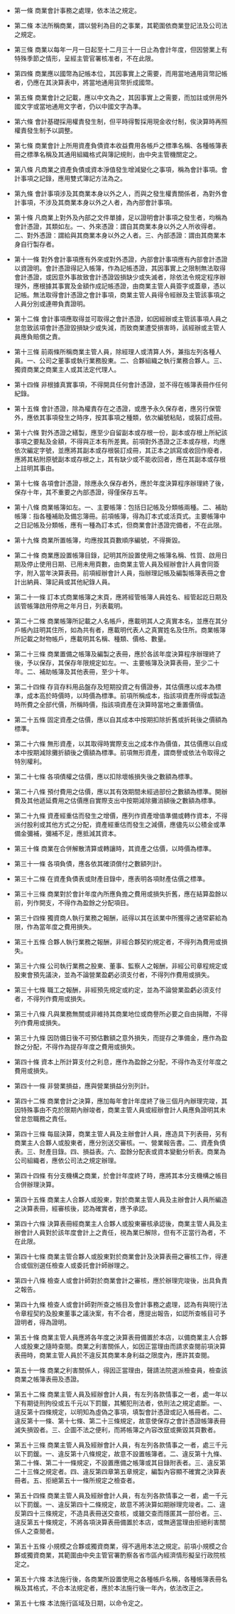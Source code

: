 * 第一條 商業會計事務之處理，依本法之規定。

* 第二條 本法所稱商業，謂以營利為目的之事業，其範圍依商業登記法及公司法之規定。

* 第三條 商業以每年一月一日起至十二月三十一日止為會計年度，但因營業上有特殊季節之情形，呈經主管官署核准者，不在此限。

* 第四條 商業應以國幣為記帳本位，其因事實上之需要，而用當地通用貨幣記帳者，仍應在其決算表中，將當地通用貨幣折成國幣。

* 第五條 商業會計之記載，應以中文為之，其因事實上之需要，而加註或併用外國文字或當地通用文字者，仍以中國文字為準。

* 第六條 會計基礎採用權責發生制，但平時得暫採用現金收付制，俟決算時再照權責發生制予以調整。

* 第七條 商業會計上所用資產負債資本收益費用各帳戶之標準名稱、各種帳簿表冊之標準名稱及其通用組織格式與簿記規則，由中央主管機關定之。

* 第八條 凡商業之資產負債或資本淨值發生增減變化之事項，稱為會計事項。會計事項之記錄，應用雙式簿記方法為之。

* 第九條 會計事項涉及其商業本身以外之人，而與之發生權責關係者，為對外會計事項，不涉及其商業本身以外之人者，為內部會計事項。

* 第十條 凡商業上對外及內部之文件單據，足以證明會計事項之發生者，均稱為會計憑證，其類如左。一、外來憑證：謂自其商業本身以外之人所收得者。二、對外憑證：謂給與其商業本身以外之人者。三、內部憑證：謂由其商業本身自行製存者。

* 第十一條 對外會計事項應有外來或對外憑證，內部會計事項應有內部會計憑證以資證明。會計憑證得記入帳簿，作為記帳憑證，其因事實上之限制無法取得會計憑證，或因意外事故致會計憑證毀損缺少或失滅者，除依法令規定程序辦理外，應根據其事實及金額作成記帳憑證，由商業主管人員簽字或蓋章，憑以記帳。無法取得會計憑證之會計事項，商業主管人員得令經辦及主管該事項之人員分別或連帶負責證明。

* 第十二條 會計事項應取得並可取得之會計憑證，如因經辦或主管該事項人員之怠忽致該項會計憑證毀損缺少或失減，而致商業遭受損害時，該經辦或主管人員應負賠償之責。

* 第十三條 前兩條所稱商業主管人員，除經理人或清算人外，兼指左列各種人員。一、公司之董事或執行業務股東。二、合夥組織之執行業務合夥人。三、獨資商業之商業主人或其法定代理人。

* 第十四條 非根據真實事項，不得開具任何會計憑證，並不得在帳簿表冊作任何紀錄。

* 第十五條 會計憑證，除為權責存在之憑證，或應予永久保存者，應另行保管外，應依其事項發生之時序，按其事項之種類，依次編號粘貼，或裝訂成冊。

* 第十六條 對外憑證之繕製，應至少自留副本或存根一份，副本或存根上所紀該事項之要點及金額，不得與正本有所差異。前項對外憑證之正本或存根，均應依次編定字號，並應將其副本或存根裝訂成冊，其正本之誤寫或收回作廢者，應將其粘附原號副本或存根之上，其有缺少或不能收回者，應在其副本或存根上註明其事由。

* 第十七條 各項會計憑證，除應永久保存者外，應於年度決算程序辦理終了後，保存十年，其不重要之內部憑證，得僅保存五年。

* 第十八條 商業帳簿如左。一、主要帳簿：包括日記帳及分類帳兩種。二、補助帳簿：指各種補助及備忘簿冊。前項帳簿，得為訂本式或活頁式。主要帳簿中之日記帳及分類帳，應有一種為訂本式，但商業會計憑證完備者，不在此限。

* 第十九條 商業所置帳簿，均應按其頁數順序編號，不得撕毀。

* 第二十條 商業應設置帳簿目錄，記明其所設置使用之帳簿名稱、性質、啟用日期及停止使用日期、已用未用頁數，由商業主管人員及經辦會計人員會同簽字，附入當年決算表冊。前項經辦會計人員，指辦理記帳及編製帳簿表冊之會計出納員、簿記員或其他紀錄人員。

* 第二十一條 訂本式商業帳簿之末頁，應將經管帳簿人員姓名、經管起訖日期及該管帳簿啟用停用之年月日，列表載明。

* 第二十二條 商業帳簿所記載之人名帳戶，應載明其人之真實本名，並應在其分戶帳內註明其住所，如為共有者，應載明代表人之真實姓名及住所。商業帳簿所記載之財物帳戶，應載明其名稱、種類、價格、數量。

* 第二十三條 商業置備之帳簿及編製之表冊，應於各該年度決算程序辦理終了後，予以保存，其保存年限規定如左。一、主要帳簿及決算表冊，至少二十年。二、補助帳簿及其他表冊，至少十年。

* 第二十四條 存貨存料用品盤存及短期投資之有價證券，其估價應以成本為標準，成本高於時價時，以時價為標準。前項所稱成本，指該項資產所得或製造時所費之全部代價，所稱時價，指該項資產在決算時當地之重置價值。

* 第二十五條 固定資產之估價，應以自其成本中按期扣除折舊或折耗後之價額為標準。

* 第二十六條 無形資產，以其取得時實際支出之成本作為價值，其估價應以自成本中按期減除攤折額後之價額為標準。前項無形資產，謂商譽或依法令取得之特別權利。

* 第二十七條 各項債權之估價，應以扣除壞帳損失後之數額為標準。

* 第二十八條 預付費用之估價，應以其有效期間未經過部份之數額為標準。開辦費及其他遞延費用之估價應自實際支出中按期減除攤消額後之數額為標準。

* 第二十九條 資產經重估而發生之增價，應列作資產增值準備或轉作資本，不得派付股利或其他方式之分配，資產經重估而發生之減價，應儘先以公積金或準備金彌補，彌補不足，應抵減其資本。

* 第三十條 商業在合併解散清算或轉讓時，其資產之估價，以時價為標準。

* 第三十一條 各項負債，應各依其確須償付之數額列計。

* 第三十二條 在資產負債表或財產目錄中，應表明各項財產估價之標準。

* 第三十三條 商業對於會計年度內所應負擔之費用或損失折舊，應在結算盈餘以前，列作開支，不得作為盈餘之分配項目。

* 第三十四條 獨資商人執行業務之報酬，祇得以其在該業中所獲得之通常薪給為限，作為當年度之費用損失。

* 第三十五條 合夥人執行業務之報酬，非經合夥契約規定者，不得列為費用或損失。

* 第三十六條 公司執行業務之股東、董事、監察人之報酬，非經公司章程規定或股東會預先議決，並為不論營業盈虧必須支付者，不得列作費用或損失。

* 第三十七條 職工之報酬，非經預先規定或約定，並為不論營業盈虧必須支付者，不得列作費用或損失。

* 第三十八條 凡與業務無關或非維持其商業地位或商譽所必要之自由捐贈，不得列作費用或損失。

* 第三十九條 因防備日後不可預估數額之意外損失，而提存之準備金，應作為盈餘之分配，不得作為提存年度之費用或損失。

* 第四十條 資本上所計算支付之利息，應作為盈餘之分配，不得作為支付年度之費用或損失。

* 第四十一條 非營業損益，應與營業損益分別列計。

* 第四十二條 商業會計之決算，應加每年會計年度終了後三個月內辦理完竣，其因特殊事由不克於限期內辦竣者，商業主管人員或經辦會計人員應負證明其未曾怠忽職務之責任。

* 第四十三條 每屆決算，商業主管人員及主辦會計人員，應造具下列表冊，另有商業主人合夥人或股東者，應分別送交審核。一、營業報告書。二、資產負債表。三、財產目錄。四、損益表。六、盈餘分配表或資本變動分析表。商業為公司組織者，應依公司法之規定辦理。

* 第四十四條 有分支機構之商業，於會計年度終了時，應將其本分支機構之帳目合併辦理決算。

* 第四十五條 商業主人合夥人或股東，對於商業主管人員及主辦會計人員所編造之決算表冊，經審核後，認為確實者，應予承認。

* 第四十六條 決算表冊經商業主人合夥人或股東審核承認後，商業主管人員及主辦會計人員對於該年度會計上之責任，視為業巳解除，但有不正當行為者，不在此限。

* 第四十七條 商業主管合夥人或股東對於商業會計及決算表冊之審核工作，得連合或個別選任檢查人或委託會計師辦理之。

* 第四十八條 檢查人或會計師對於商業會計之審核，應於辦理完竣後，出具負責之報告。

* 第四十九條 檢查人或會計師對所查之帳目及會計事務之處理，認為有與現行法令章程契約及股東董事之議決案，有不合者，應提出報告，如認所查帳目可予證明者，得為證明。

* 第五十條 商業主管人員應將各年度之決算表冊備置於本店，以備商業主人合夥人或股東之隨時查閱。商業之利害關係人，如因正當理由而請求查閱前項決算表冊時，商業主管人員於不違反其商業本身利益之限度內，應許其查閱。

* 第五十一條 商業之利害關係人，得因正當理由，聲請法院選派檢查員，檢查該商業之帳簿表冊及憑證。

* 第五十二條 商業主管人員及經辦會計人員，有左列各款情事之一者，處一年以下有期徒刑拘役或五千元以下罰鍰，其觸犯刑法者，依刑法之規定處斷。一、違反第十四條規定，以明知為虛偽之事項，填製會計憑證或記入帳冊者。二、違反第十一條、第十七條、第二十三條規定，故意使保存之會計憑證帳簿表冊滅失損毀者。三、企圖不法之便利，而將帳簿之內容改竄或撕毀其頁數者。

* 第五十三條 商業主管人員及經辦會計人員，有左列各款情事之一者，處三千元以下罰鍰。一、違反第十八條規定，故意不設置帳簿者。二、違反第十九條、第二十條、第二十一條規定，不設置應備之帳簿或其目錄附表者。三、違反第二十三條之規定者。四、違反第四章第五章規定，編製內容顯不確實之決算表冊者。五、拒絕第五十一條所規定之檢查者。

* 第五十四條 商業主管人員及經辦會計人員，有左列各款情事之一者，處一千元以下罰鍰。一、違反第四十二條規定，故意不將決算如期辦理完竣者。二、違反第四十三條規定，不造具表冊送交查核，或雖交查而隱匿其一部份者。三、違反第五十條規定，不將各項決算表冊備置於本店，或無適當理由拒絕利害關係人之查閱者。

* 第五十五條 小規模之合夥或獨資商業，得不適用本法之規定。前項小規模之合夥或獨資商業，其範圍由中央主管官署酌察各省市區內經濟情形擬呈行政院核定之。

* 第五十六條 本法施行後，各商業所設置使用之各種帳戶名稱，各種帳簿表冊名稱及其格式，不合本法規定者，應於本法施行後一年內，依法改正之。

* 第五十七條 本法施行區域及日期，以命令定之。


